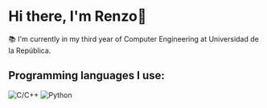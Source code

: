 ### <h1>Hi there, I'm Renzo👋</h1> 

📚 I'm currently in my third year of Computer Engineering at Universidad de la  República.

<h2>Programming languages I use:</h2>

<p>
  <img alt="C/C++" src="https://img.shields.io/badge/-C/C++-E77250?style=flat&logo=c&logoColor=white"/>
  <img alt="Python" src="https://img.shields.io/badge/-Python-F7DF1E?style=flat&logo=javascript&logoColor=black"/>
</p>

<!--
**RenzoMinelli/RenzoMinelli** is a ✨ _special_ ✨ repository because its `README.md` (this file) appears on your GitHub profile.

Here are some ideas to get you started:

- 🔭 I’m currently working on ...
- 🌱 I’m currently learning ...
- 👯 I’m looking to collaborate on ...
- 🤔 I’m looking for help with ...
- 💬 Ask me about ...
- 📫 How to reach me: ...
- 😄 Pronouns: ...
- ⚡ Fun fact: ...
-->
